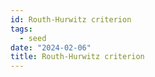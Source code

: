 ```yaml
---
id: Routh-Hurwitz criterion
tags:
  - seed
date: "2024-02-06"
title: Routh-Hurwitz criterion
---
```



